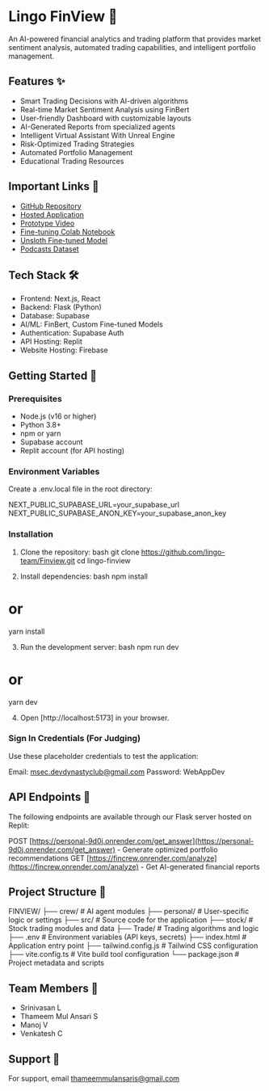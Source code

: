 # Lingo FinView 🚀

An AI-powered financial analytics and trading platform that provides market sentiment analysis, automated trading capabilities, and intelligent portfolio management.

## Features ✨

- Smart Trading Decisions with AI-driven algorithms
- Real-time Market Sentiment Analysis using FinBert
- User-friendly Dashboard with customizable layouts
- AI-Generated Reports from specialized agents
- Intelligent Virtual Assistant With Unreal Engine
- Risk-Optimized Trading Strategies
- Automated Portfolio Management
- Educational Trading Resources

## Important Links 🔗

- [GitHub Repository](#https://github.com/lingo-team/Finview)
- [Hosted Application](#https://lingo-finview.web.app/)
- [Prototype Video](#https://drive.google.com/drive/folders/12_nHs3gTT_wRQY_bYHWJgeh5-FYi49yr?usp=sharing)
- [Fine-tuning Colab Notebook](#)
- [Unsloth Fine-tuned Model](#https://huggingface.co/srlog/finview/tree/main)
- [Podcasts Dataset](#https://docs.google.com/spreadsheets/d/1z6DVJPU1DS4J0OhsPkauRPu_2-HfiPjHix1hpaKTBzE/edit?gid=0#gid=0)

## Tech Stack 🛠

- Frontend: Next.js, React
- Backend: Flask (Python)
- Database: Supabase
- AI/ML: FinBert, Custom Fine-tuned Models
- Authentication: Supabase Auth
- API Hosting: Replit
- Website Hosting: Firebase

## Getting Started 🚀

### Prerequisites

- Node.js (v16 or higher)
- Python 3.8+
- npm or yarn
- Supabase account
- Replit account (for API hosting)

### Environment Variables

Create a .env.local file in the root directory:


NEXT_PUBLIC_SUPABASE_URL=your_supabase_url
NEXT_PUBLIC_SUPABASE_ANON_KEY=your_supabase_anon_key


### Installation

1. Clone the repository:
bash
git clone https://github.com/lingo-team/Finview.git
cd lingo-finview


2. Install dependencies:
bash
npm install
# or
yarn install


3. Run the development server:
bash
npm run dev
# or
yarn dev


4. Open [http://localhost:5173] in your browser.

### Sign In Credentials (For Judging)

Use these placeholder credentials to test the application:

Email: msec.devdynastyclub@gmail.com
Password: WebAppDev


## API Endpoints 🔌

The following endpoints are available through our Flask server hosted on Replit:


POST [https://personal-9d0j.onrender.com/get_answer](https://personal-9d0j.onrender.com/get_answer) - Generate optimized portfolio recommendations
GET [https://fincrew.onrender.com/analyze](https://fincrew.onrender.com/analyze) - Get AI-generated financial reports


## Project Structure 📁

FINVIEW/
├── crew/                # AI agent modules
├── personal/            # User-specific logic or settings
├── src/                 # Source code for the application
├── stock/               # Stock trading modules and data
├── Trade/               # Trading algorithms and logic
├── .env                 # Environment variables (API keys, secrets)
├── index.html           # Application entry point
├── tailwind.config.js   # Tailwind CSS configuration
├── vite.config.ts       # Vite build tool configuration
└── package.json         # Project metadata and scripts


## Team Members 👥

- Srinivasan L
- Thameem Mul Ansari S
- Manoj V
- Venkatesh C

## Support 📧

For support, email thameemmulansaris@gmail.com
